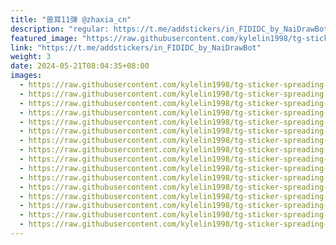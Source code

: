```yaml
---
title: "兽耳11弹 @zhaxia_cn"
description: "regular: https://t.me/addstickers/in_FIDIDC_by_NaiDrawBot"
featured_image: "https://raw.githubusercontent.com/kylelin1998/tg-sticker-spreading-worldwide-images/main/img/ac7d6f8e-c147-4b4a-b58b-0112e5ee21fb.jpg"
link: "https://t.me/addstickers/in_FIDIDC_by_NaiDrawBot"
weight: 3
date: 2024-05-21T08:04:35+08:00
images:
  - https://raw.githubusercontent.com/kylelin1998/tg-sticker-spreading-worldwide-images/main/img/ac7d6f8e-c147-4b4a-b58b-0112e5ee21fb.jpg
  - https://raw.githubusercontent.com/kylelin1998/tg-sticker-spreading-worldwide-images/main/img/3afeebb3-a852-49bc-b4a8-42fd37f88705.jpg
  - https://raw.githubusercontent.com/kylelin1998/tg-sticker-spreading-worldwide-images/main/img/4a52e611-0de5-498b-8307-6780112577cb.jpg
  - https://raw.githubusercontent.com/kylelin1998/tg-sticker-spreading-worldwide-images/main/img/5daeaf51-64c7-41b5-9772-1ba5e7f71629.jpg
  - https://raw.githubusercontent.com/kylelin1998/tg-sticker-spreading-worldwide-images/main/img/2a1b9029-7bda-48ad-bb22-2b5124125e94.jpg
  - https://raw.githubusercontent.com/kylelin1998/tg-sticker-spreading-worldwide-images/main/img/f4b0b113-0b0c-4451-9f30-07e58368ed22.jpg
  - https://raw.githubusercontent.com/kylelin1998/tg-sticker-spreading-worldwide-images/main/img/e1a999e7-d8fd-4236-9c6a-8e09160b7fb1.jpg
  - https://raw.githubusercontent.com/kylelin1998/tg-sticker-spreading-worldwide-images/main/img/35497d19-5ddc-4b0d-bd56-e300889e8204.jpg
  - https://raw.githubusercontent.com/kylelin1998/tg-sticker-spreading-worldwide-images/main/img/cb82b0d3-26c8-4313-9ff2-d240bbee0ac5.jpg
  - https://raw.githubusercontent.com/kylelin1998/tg-sticker-spreading-worldwide-images/main/img/22cf3839-d856-4d33-bcf9-a0c767f4fc96.jpg
  - https://raw.githubusercontent.com/kylelin1998/tg-sticker-spreading-worldwide-images/main/img/36356ab6-8cf4-496a-80da-d950a8d0b91e.jpg
  - https://raw.githubusercontent.com/kylelin1998/tg-sticker-spreading-worldwide-images/main/img/5a301e57-c84c-4ce4-a4e6-37b55e4a56de.jpg
  - https://raw.githubusercontent.com/kylelin1998/tg-sticker-spreading-worldwide-images/main/img/881a5899-eb31-41bc-867b-afd1aca32b11.jpg
  - https://raw.githubusercontent.com/kylelin1998/tg-sticker-spreading-worldwide-images/main/img/2559d0b6-853b-4583-9fd4-c59c1f8d7898.jpg
  - https://raw.githubusercontent.com/kylelin1998/tg-sticker-spreading-worldwide-images/main/img/63bb5a2f-eb70-41cf-ab8a-f7f5a92e1a02.jpg
  - https://raw.githubusercontent.com/kylelin1998/tg-sticker-spreading-worldwide-images/main/img/f948730d-99aa-4ef5-b62f-1c4cf542cc52.jpg
---
```

